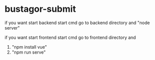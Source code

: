 # bustagor-submit
if you want start backend 
start cmd
go to backend directory and "node server"

if you want start frontend 
start cmd
go to frontend directory and 
1. "npm install vue"
2. "npm run serve"
